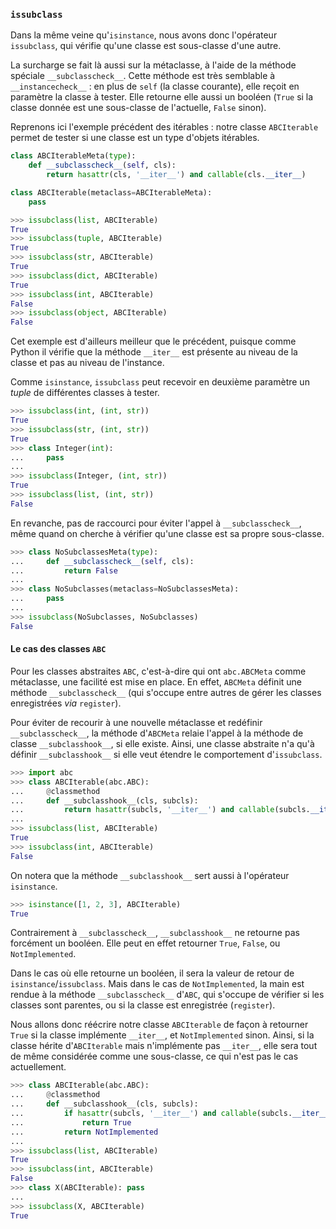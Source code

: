 ### `issubclass`

Dans la même veine qu'`isinstance`, nous avons donc l'opérateur `issubclass`, qui vérifie qu'une classe est sous-classe d'une autre.

La surcharge se fait là aussi sur la métaclasse, à l'aide de la méthode spéciale `__subclasscheck__`.
Cette méthode est très semblable à `__instancecheck__` : en plus de `self` (la classe courante), elle reçoit en paramètre la classe à tester.
Elle retourne elle aussi un booléen (`True` si la classe donnée est une sous-classe de l'actuelle, `False` sinon).

Reprenons ici l'exemple précédent des itérables : notre classe `ABCIterable` permet de tester si une classe est un type d'objets itérables.

```python
class ABCIterableMeta(type):
    def __subclasscheck__(self, cls):
        return hasattr(cls, '__iter__') and callable(cls.__iter__)

class ABCIterable(metaclass=ABCIterableMeta):
    pass
```

```python
>>> issubclass(list, ABCIterable)
True
>>> issubclass(tuple, ABCIterable)
True
>>> issubclass(str, ABCIterable)
True
>>> issubclass(dict, ABCIterable)
True
>>> issubclass(int, ABCIterable)
False
>>> issubclass(object, ABCIterable)
False
```

Cet exemple est d'ailleurs meilleur que le précédent, puisque comme Python il vérifie que la méthode `__iter__` est présente au niveau de la classe et pas au niveau de l'instance.

Comme `isinstance`, `issubclass` peut recevoir en deuxième paramètre un *tuple* de différentes classes à tester.

```python
>>> issubclass(int, (int, str))
True
>>> issubclass(str, (int, str))
True
>>> class Integer(int):
...     pass
...
>>> issubclass(Integer, (int, str))
True
>>> issubclass(list, (int, str))
False
```

En revanche, pas de raccourci pour éviter l'appel à `__subclasscheck__`, même quand on cherche à vérifier qu'une classe est sa propre sous-classe.

```python
>>> class NoSubclassesMeta(type):
...     def __subclasscheck__(self, cls):
...         return False
...
>>> class NoSubclasses(metaclass=NoSubclassesMeta):
...     pass
...
>>> issubclass(NoSubclasses, NoSubclasses)
False
```

#### Le cas des classes `ABC`

Pour les classes abstraites `ABC`, c'est-à-dire qui ont `abc.ABCMeta` comme métaclasse, une facilité est mise en place.
En effet, `ABCMeta` définit une méthode `__subclasscheck__`
(qui s'occupe entre autres de gérer les classes enregistrées *via* `register`).

Pour éviter de recourir à une nouvelle métaclasse et redéfinir `__subclasscheck__`,
la méthode d'`ABCMeta` relaie l'appel à la méthode de classe `__subclasshook__`, si elle existe.
Ainsi, une classe abstraite n'a qu'à définir `__subclasshook__` si elle veut étendre le comportement d'`issubclass`.

```python
>>> import abc
>>> class ABCIterable(abc.ABC):
...     @classmethod
...     def __subclasshook__(cls, subcls):
...         return hasattr(subcls, '__iter__') and callable(subcls.__iter__)
...
>>> issubclass(list, ABCIterable)
True
>>> issubclass(int, ABCIterable)
False
```

On notera que la méthode `__subclasshook__` sert aussi à l'opérateur `isinstance`.

```python
>>> isinstance([1, 2, 3], ABCIterable)
True
```

Contrairement à `__subclasscheck__`, `__subclasshook__` ne retourne pas forcément un booléen.
Elle peut en effet retourner `True`, `False`, ou `NotImplemented`.

Dans le cas où elle retourne un booléen, il sera la valeur de retour de `isinstance`/`issubclass`.
Mais dans le cas de `NotImplemented`, la main est rendue à la méthode `__subclasscheck__` d'`ABC`, qui s'occupe de vérifier si les classes sont parentes, ou si la classe est enregistrée (`register`).

Nous allons donc réécrire notre classe `ABCIterable` de façon à retourner `True` si la classe implémente `__iter__`, et `NotImplemented` sinon.
Ainsi, si la classe hérite d'`ABCIterable` mais n'implémente pas `__iter__`, elle sera tout de même considérée comme une sous-classe, ce qui n'est pas le cas actuellement.

```python
>>> class ABCIterable(abc.ABC):
...     @classmethod
...     def __subclasshook__(cls, subcls):
...         if hasattr(subcls, '__iter__') and callable(subcls.__iter__):
...             return True
...         return NotImplemented
...
>>> issubclass(list, ABCIterable)
True
>>> issubclass(int, ABCIterable)
False
>>> class X(ABCIterable): pass
...
>>> issubclass(X, ABCIterable)
True
```
